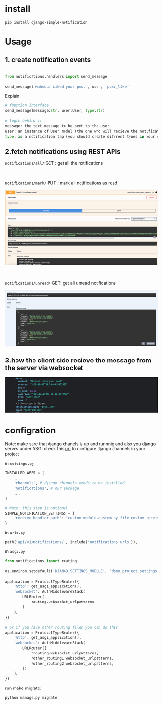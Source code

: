 # install

```shell
pip install django-simple-notification
```

# Usage

## 1. create notification events

```python

from notifications.handlers import send_message

send_message('Mahmoud Liked your post', user, 'post_like')
```
Explain
```python
# function interface
send_message(message:str, user:User, type:str)

# logic behind it
message: the text message to be sent to the user
user: an instance of User model (the one who will recieve the notification)
type: is a notification tag (you should create difrrent types in your system for different events)
```
## 2.fetch notifications using REST APIs

``notifications/all/``:GET : get all the notifications

<br/><br/>
``notifications/mark/``:PUT : mark all notifications as read

![img_1.png](https://github.com/MahmoudNasser01/django_simple_notification/blob/master/read_me_media/img_1.png?raw=true)
<br/><br/><br/>

``notifications/unread/``:GET: get all unread notifications

![img_2.png](https://github.com/MahmoudNasser01/django_simple_notification/blob/master/read_me_media/img_2.png?raw=true)

## 3.how the client side recieve the message from the server via websocket
![img.png](https://github.com/MahmoudNasser01/django_simple_notification/blob/master/read_me_media/img.png?raw=true)


# configration

Note: make sure that django chanels is up and runnnig and also you django serves under ASGI
check this [url](https://channels.readthedocs.io/en/stable/installation.html) to configure django channels in your project

in ``settings.py``
``` python
INSTALLED_APPS = [
    ...
    'channels', # django channels needs to be installed
    'notifications', # our package
    ...   
]
```


```python
# Note: this step is optional
SIMPLE_NOTIFICATION_SETTINGS = {
    'receive_handler_path': 'custom_module.custom_py_file.custom_receive_handler',
}
```


in ``urls.py``

```python
path('api/v1/notifications/', include('notifications.urls')),
```

in ``asgi.py``

```python
from notifications import routing

os.environ.setdefault('DJANGO_SETTINGS_MODULE', 'demo_project.settings')

application = ProtocolTypeRouter({
    'http': get_asgi_application(),
    'websocket': AuthMiddlewareStack(
        URLRouter(
            routing.websocket_urlpatterns
        )
    ),
})

# or if you have other routing files you can do this
application = ProtocolTypeRouter({
    'http': get_asgi_application(),
    'websocket': AuthMiddlewareStack(
        URLRouter([
            *routing.websocket_urlpatterns,
            *other_routing1.websocket_urlpatterns,
            *other_routing2.websocket_urlpatterns,
        ])
    ),
})
```
run make migrate:

```shell
python manage.py migrate
```


